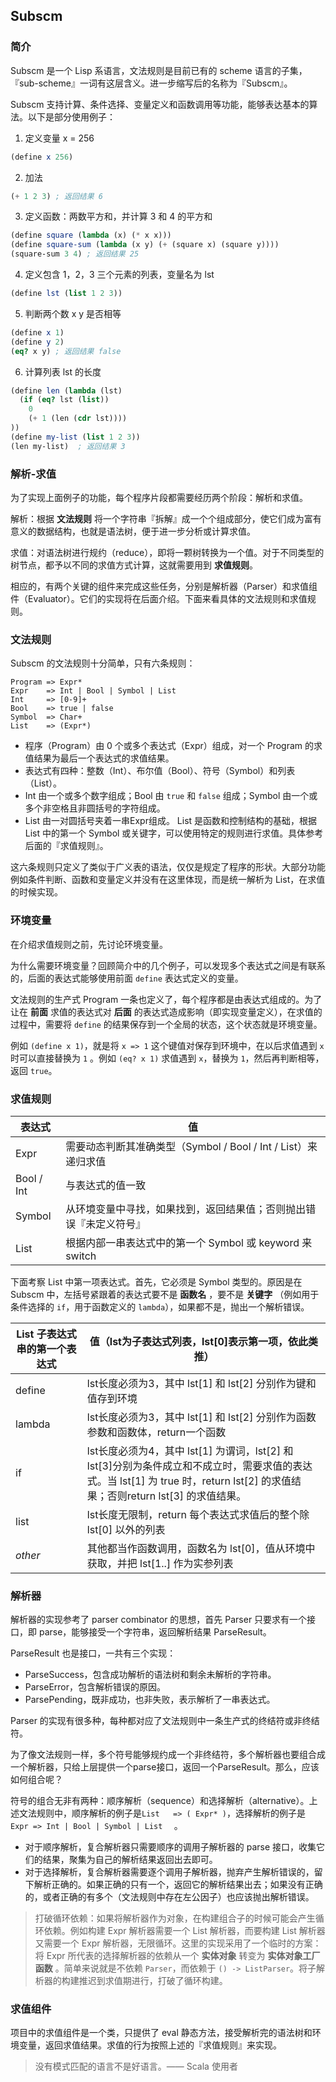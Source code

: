 ## Subscm

### 简介

Subscm 是一个 Lisp 系语言，文法规则是目前已有的 scheme 语言的子集，『sub-scheme』一词有这层含义。进一步缩写后的名称为『Subscm』。

Subscm 支持计算、条件选择、变量定义和函数调用等功能，能够表达基本的算法。以下是部分使用例子：

1. 定义变量 x = 256
```scheme
(define x 256)
```
2. 加法
```scheme
(+ 1 2 3) ; 返回结果 6
```
3. 定义函数：两数平方和，并计算 3 和 4 的平方和
```scheme
(define square (lambda (x) (* x x)))
(define square-sum (lambda (x y) (+ (square x) (square y))))
(square-sum 3 4) ; 返回结果 25
```
4. 定义包含 1，2，3 三个元素的列表，变量名为 lst
```scheme
(define lst (list 1 2 3))
```
5. 判断两个数 x y 是否相等
```scheme
(define x 1)
(define y 2)
(eq? x y) ; 返回结果 false
```
6. 计算列表 lst 的长度
```scheme
(define len (lambda (lst) 
  (if (eq? lst (list))
    0 
    (+ 1 (len (cdr lst))))
))
(define my-list (list 1 2 3))
(len my-list)  ; 返回结果 3
```

### 解析-求值

为了实现上面例子的功能，每个程序片段都需要经历两个阶段：解析和求值。

解析：根据 __文法规则__ 将一个字符串『拆解』成一个个组成部分，使它们成为富有意义的数据结构，也就是语法树，便于进一步分析或计算求值。

求值：对语法树进行规约（reduce），即将一颗树转换为一个值。对于不同类型的树节点，都予以不同的求值方式计算，这就需要用到 __求值规则__。

相应的，有两个关键的组件来完成这些任务，分别是解析器（Parser）和求值组件（Evaluator）。它们的实现将在后面介绍。下面来看具体的文法规则和求值规则。

### 文法规则
Subscm 的文法规则十分简单，只有六条规则：

```
Program => Expr*
Expr 	=> Int | Bool | Symbol | List
Int 	=> [0-9]+
Bool 	=> true | false
Symbol	=> Char+
List 	=> (Expr*)
```
- 程序（Program）由 0 个或多个表达式（Expr）组成，对一个 Program 的求值结果为最后一个表达式的求值结果。
- 表达式有四种：整数（Int）、布尔值（Bool）、符号（Symbol）和列表（List）。
- Int 由一个或多个数字组成；Bool 由 `true` 和 `false` 组成；Symbol 由一个或多个非空格且非圆括号的字符组成。
- List 由一对圆括号夹着一串Expr组成。
List 是函数和控制结构的基础，根据 List 中的第一个 Symbol 或关键字，可以使用特定的规则进行求值。具体参考后面的『求值规则』。

这六条规则只定义了类似于广义表的语法，仅仅是规定了程序的形状。大部分功能例如条件判断、函数和变量定义并没有在这里体现，而是统一解析为 List，在求值的时候实现。

### 环境变量
在介绍求值规则之前，先讨论环境变量。

为什么需要环境变量？回顾简介中的几个例子，可以发现多个表达式之间是有联系的，后面的表达式能够使用前面 `define` 表达式定义的变量。

文法规则的生产式 Program 一条也定义了，每个程序都是由表达式组成的。为了让在 __前面__ 求值的表达式对 __后面__ 的表达式造成影响（即实现变量定义），在求值的过程中，需要将 `define` 的结果保存到一个全局的状态，这个状态就是环境变量。

例如 `(define x 1)`，就是将 `x => 1` 这个键值对保存到环境中，在以后求值遇到 `x` 时可以直接替换为 `1` 。例如 `(eq? x 1)` 求值遇到 `x`，替换为 `1`，然后再判断相等，返回 `true`。

### 求值规则


| 表达式     | 值                                                           |
| ---------- | ------------------------------------------------------------ |
| Expr       | 需要动态判断其准确类型（Symbol / Bool / Int / List）来递归求值 |
| Bool / Int | 与表达式的值一致                                             |
| Symbol     | 从环境变量中寻找，如果找到，返回结果值；否则抛出错误『未定义符号』 |
| List       | 根据内部一串表达式中的第一个 Symbol 或 keyword 来 switch     |

下面考察 List 中第一项表达式。首先，它必须是 Symbol 类型的。原因是在 Subscm 中，左括号紧跟着的表达式要不是 __函数名__ ，要不是 __关键字__ （例如用于条件选择的 `if`，用于函数定义的 `lambda`），如果都不是，抛出一个解析错误。

| List 子表达式串的第一个表达式 | 值（lst为子表达式列表，lst[0]表示第一项，依此类推）          |
| ----------------------------- | ------------------------------------------------------------ |
| define                        | lst长度必须为3，其中 lst[1] 和 lst[2] 分别作为键和值存到环境 |
| lambda                        | lst长度必须为3，其中 lst[1] 和 lst[2] 分别作为函数参数和函数体，return一个函数 |
| if                            | lst长度必须为4，其中 lst[1] 为谓词，lst[2] 和 lst[3]分别为条件成立和不成立时，需要求值的表达式。当 lst[1] 为 true 时，return lst[2] 的求值结果；否则return lst[3] 的求值结果。 |
| list                          | lst长度无限制，return 每个表达式求值后的整个除 lst[0] 以外的列表 |
| *other*                       | 其他都当作函数调用，函数名为 lst[0]，值从环境中获取，并把 lst[1..] 作为实参列表 |

### 解析器

解析器的实现参考了 parser combinator 的思想，首先 Parser 只要求有一个接口，即 parse，能够接受一个字符串，返回解析结果 ParseResult。

ParseResult 也是接口，一共有三个实现：
- ParseSuccess，包含成功解析的语法树和剩余未解析的字符串。
- ParseError，包含解析错误的原因。
- ParsePending，既非成功，也非失败，表示解析了一串表达式。

Parser 的实现有很多种，每种都对应了文法规则中一条生产式的终结符或非终结符。

为了像文法规则一样，多个符号能够规约成一个非终结符，多个解析器也要组合成一个解析器，只给上层提供一个parse接口，返回一个ParseResult。那么，应该如何组合呢？

符号的组合无非有两种：顺序解析（sequence）和选择解析（alternative）。上述文法规则中，顺序解析的例子是`List 	=> ( Expr* )`，选择解析的例子是 `Expr => Int | Bool | Symbol | List  ` 。

- 对于顺序解析，复合解析器只需要顺序的调用子解析器的 parse 接口，收集它们的结果，聚集为自己的解析结果返回出去即可。
- 对于选择解析，复合解析器需要逐个调用子解析器，抛弃产生解析错误的，留下解析正确的。如果正确的只有一个，返回它的解析结果出去；如果没有正确的，或者正确的有多个（文法规则中存在左公因子）也应该抛出解析错误。

> 打破循环依赖：如果将解析器作为对象，在构建组合子的时候可能会产生循环依赖。例如构建 Expr 解析器需要一个 List 解析器，而要构建 List 解析器又需要一个 Expr 解析器，无限循环。这里的实现采用了一个临时的方案：将 Expr 所代表的选择解析器的依赖从一个 __实体对象__ 转变为 __实体对象工厂函数__ 。简单来说就是不依赖 `Parser`，而依赖于 `() -> ListParser`。将子解析器的构建推迟到求值期进行，打破了循环构建。

### 求值组件

项目中的求值组件是一个类，只提供了 eval 静态方法，接受解析完的语法树和环境变量，返回求值结果。求值的行为按照上述的『求值规则』来实现。

> 没有模式匹配的语言不是好语言。—— Scala 使用者

